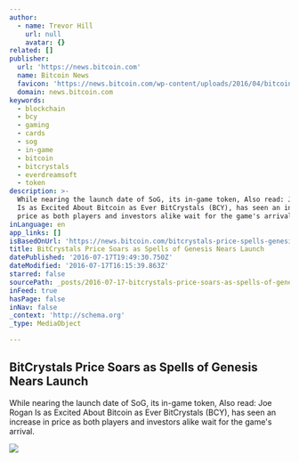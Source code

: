 ```yaml
---
author:
  - name: Trevor Hill
    url: null
    avatar: {}
related: []
publisher:
  url: 'https://news.bitcoin.com'
  name: Bitcoin News
  favicon: 'https://news.bitcoin.com/wp-content/uploads/2016/04/bitcoin_fav.png'
  domain: news.bitcoin.com
keywords:
  - blockchain
  - bcy
  - gaming
  - cards
  - sog
  - in-game
  - bitcoin
  - bitcrystals
  - everdreamsoft
  - token
description: >-
  While nearing the launch date of SoG, its in-game token, Also read: Joe Rogan
  Is as Excited About Bitcoin as Ever BitCrystals (BCY), has seen an increase in
  price as both players and investors alike wait for the game's arrival.
inLanguage: en
app_links: []
isBasedOnUrl: 'https://news.bitcoin.com/bitcrystals-price-spells-genesis-launch/'
title: BitCrystals Price Soars as Spells of Genesis Nears Launch
datePublished: '2016-07-17T19:49:30.750Z'
dateModified: '2016-07-17T16:15:39.863Z'
starred: false
sourcePath: _posts/2016-07-17-bitcrystals-price-soars-as-spells-of-genesis-nears-launch.md
inFeed: true
hasPage: false
inNav: false
_context: 'http://schema.org'
_type: MediaObject

---
```

<article style=""><h1>BitCrystals Price Soars as Spells of Genesis Nears Launch</h1><p>While nearing the launch date of SoG, its in-game token, Also read: Joe Rogan Is as Excited About Bitcoin as Ever BitCrystals (BCY), has seen an increase in price as both players and investors alike wait for the game's arrival.</p><img src="https://news.bitcoin.com/wp-content/uploads/2016/07/spells-of-genesis-axe-man-cover.jpg" /></article>
